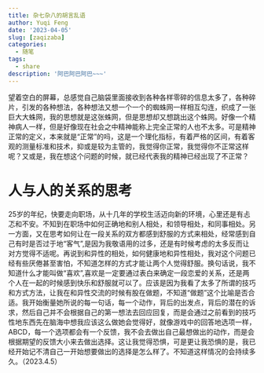 ```yaml
---
title: 杂七杂八的胡言乱语
author: Yuqi Feng
date: '2023-04-05'
slug: [zaqizaba]
categories:
  - 随笔
tags:
  - share
description: '阿巴阿巴阿巴~~~'
---
```


望着空白的屏幕，总感觉自己脑袋里面接收到各种各样零碎的信息太多了，各种碎片，引发的各种想法，各种想法又想一个一个的蜘蛛网一样相互勾连，织成了一张巨大大蛛网，我的思想就是这张蛛网，但是思想却又想跳出这个蛛网。好像一个精神病人一样，但是好像现在社会之中精神能称上完全正常的人也不太多。可是精神正常的定义，本来就是“正常”的吗，这是一个理化指标，有着严格的区间，有着客观的测量标准和技术，抑或是较为主管的，我觉得你正常，我觉得你不正常这样呢？又或是，我在想这个问题的时候，就已经代表我的精神已经出现了不正常？



# 人与人的关系的思考


25岁的年纪，快要走向职场，从十几年的学校生活迈向新的环境，心里还是有忐忑和不安。不知到在职场中如何正确地和别人相处，和领导相处，和同事相处。另一方面，又在思考如何让在一段关系的双方都感到舒服的方式来相处，经常感到自己有时是否过于地“客气”,是因为我敬语用的过多，还是有时候考虑的太多反而让对方觉得不适呢。再说到和异性的相处，如何健康地和异性相处，我对这个问题已经有些厌倦甚至害怕，不知道怎样的方式才能让两个人觉得舒服。换句话说，我不知道什么才能叫做“喜欢”,喜欢是一定要通过表白来确定一段恋爱的关系，还是两个人在一起的时候感到快乐和舒服就可以了。应该是因为我看了太多了所谓的技巧和方式方法，让我在和异性交流的时候有股在做题，不知道“做题”这个比喻是否合适。我开始衡量她所说的每一句话，每一个动作，背后的出发点，背后的潜在的诉求，然后自己并不会根据自己的第一想法去回应回复，而是会通过之前看到的技巧性地东西先在脑海中想我应该这么做她会觉得好，就像游戏中的回答地选项一样，ABCD，每一个选项都会有一个反馈，我不会去做出自己最想做出的动作，而是会根据期望的反馈大小来去做出选择。这让我觉得恐惧，可是更让我恐惧的是，我已经开始记不清自己一开始想要做出的选择是怎么样了。不知道这样情况的会持续多久。（2023.4.5）